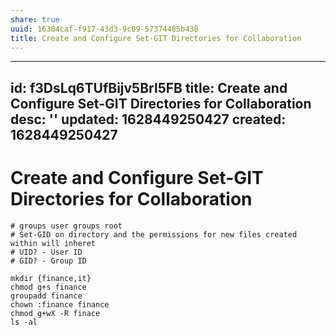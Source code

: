 ```yaml
---
share: true
uuid: 16304caf-f917-43d3-9c09-57374485b438
title: Create and Configure Set-GIT Directories for Collaboration
---
```

---
id: f3DsLq6TUfBijv5Brl5FB
title: Create and Configure Set-GIT Directories for Collaboration
desc: ''
updated: 1628449250427
created: 1628449250427
---
# Create and Configure Set-GIT Directories for Collaboration
    # groups user groups root
    # Set-GID on directory and the permissions for new files created within will inheret
    # UID? - User ID
    # GID? - Group ID
    
    mkdir {finance,it}
    chmod g+s finance
    groupadd finance
    chown :finance finance
    chmod g+wX -R finace
    ls -al
